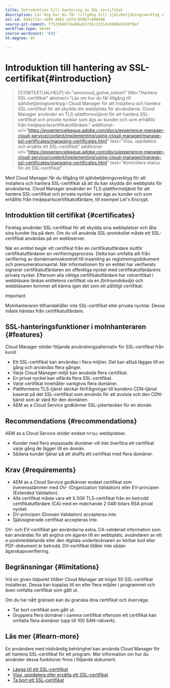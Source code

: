 ```yaml
---
title: Introduktion till hantering av SSL-certifikat
description: Lär dig hur du får tillgång till självbetjäningsverktyg i Cloud Manager för att installera SSL-certifikat.
exl-id: 0d41723c-c096-4882-a3fd-050b7c9996d8
source-git-commit: f7525b6b37e486a53791c2331dc6000e5248f8af
workflow-type: tm+mt
source-wordcount: '632'
ht-degree: 0%

---
```



# Introduktion till hantering av SSL-certifikat{#introduction}

>[!CONTEXTUALHELP]
>id="aemcloud_golive_sslcert"
>title="Hantera SSL-certifikat"
>abstract="Läs om hur du får tillgång till självbetjäningsverktyg i Cloud Manager för att installera och hantera SSL-certifikat för att skydda din webbplats för användarna. Cloud Manager använder en TLS-plattformstjänst för att hantera SSL-certifikat och privata nycklar som ägs av kunder och som erhållits från tredjepartscertifikatutfärdare."
>additional-url="https://experienceleague.adobe.com/docs/experience-manager-cloud-service/content/implementing/using-cloud-manager/manage-ssl-certificates/managing-certificates.html" text="Visa, uppdatera och ersätta ett SSL-certifikat"
>additional-url="https://experienceleague.adobe.com/docs/experience-manager-cloud-service/content/implementing/using-cloud-manager/manage-ssl-certificates/managing-certificates.html" text="Kontrollera status för ett SSL-certifikat"

Med Cloud Manager får du tillgång till självbetjäningsverktyg för att installera och hantera SSL-certifikat så att du kan skydda din webbplats för användarna. Cloud Manager använder en TLS-plattformstjänst för att hantera SSL-certifikat och privata nycklar som ägs av kunder och som erhållits från tredjepartscertifikatutfärdare, till exempel Let&#39;s Encrypt.

## Introduktion till certifikat {#certificates}

Företag använder SSL-certifikat för att skydda sina webbplatser och låta sina kunder lita på dem. Om du vill använda SSL-protokollet måste ett SSL-certifikat användas på en webbserver.

När en entitet begär ett certifikat från en certifikatutfärdare slutför certifikatutfärdaren en verifieringsprocess. Detta kan omfatta allt från verifiering av domännamnskontroll till insamling av registreringsdokument och prenumerationsavtal. När informationen för en entitet har verifierats signerar certifikatutfärdaren sin offentliga nyckel med certifikatutfärdarens privata nyckel. Eftersom alla viktiga certifikatutfärdare har rotcertifikat i webbläsare länkas entitetens certifikat via en *förtroendekedja* och webbläsaren kommer att känna igen det som ett pålitligt certifikat.

>[!IMPORTANT]
>
>Molnhanteraren tillhandahåller inte SSL-certifikat eller privata nycklar. Dessa måste hämtas från certifikatutfärdare.

## SSL-hanteringsfunktioner i molnhanteraren {#features}

Cloud Manager stöder följande användningsalternativ för SSL-certifikat från kund.

* Ett SSL-certifikat kan användas i flera miljöer. Det kan alltså läggas till en gång och användas flera gånger.
* Varje Cloud Manager-miljö kan använda flera certifikat.
* En privat nyckel kan utfärda flera SSL-certifikat.
* Varje certifikat innehåller vanligtvis flera domäner.
* Plattformens TLS-tjänst skickar förfrågningar till kundens CDN-tjänst baserat på det SSL-certifikat som används för att avsluta och den CDN-tjänst som är värd för den domänen.
* AEM as a Cloud Service godkänner SSL-jokertecken för en domän.

## Recommendations {#recommendations}

AEM as a Cloud Service stöder endast `https` webbplatser.

* Kunder med flera anpassade domäner vill inte överföra ett certifikat varje gång de lägger till en domän.
* Sådana kunder tjänar på att skaffa ett certifikat med flera domäner.

## Krav {#requirements}

* AEM as a Cloud Service godkänner endast certifikat som överensstämmer med OV- (Organization Validation) eller EV-principen (Extended Validation).
* Alla certifikat måste vara ett X.509 TLS-certifikat från en betrodd certifikatutfärdare (CA) med en matchande 2 048-bitars RSA privat nyckel.
* DV-principen (Domain Validation) accepteras inte.
* Självsignerade certifikat accepteras inte.

OV- och EV-certifikat ger användarna extra, CA-validerad information som kan användas för att avgöra om ägaren till en webbplats, avsändaren av ett e-postmeddelande eller den digitala undertecknaren av körbar kod eller PDF-dokument är betrodd. DV-certifikat tillåter inte sådan ägarskapsverifiering.

## Begränsningar {#limitations}

Vid en given tidpunkt tillåter Cloud Manager att högst 50 SSL-certifikat installeras. Dessa kan kopplas till en eller flera miljöer i programmet och även omfatta certifikat som gått ut.

Om du har nått gränsen kan du granska dina certifikat och överväga:

* Tar bort certifikat som gått ut.
* Gruppera flera domäner i samma certifikat eftersom ett certifikat kan omfatta flera domäner (upp till 100 SAN-nätverk).

## Läs mer {#learn-more}

En användare med nödvändig behörighet kan använda Cloud Manager för att hantera SSL-certifikat för ett program. Mer information om hur du använder dessa funktioner finns i följande dokument.

* [Lägga till ett SSL-certifikat](/help/implementing/cloud-manager/managing-ssl-certifications/add-ssl-certificate.md)
* [Visa, uppdatera eller ersätta ett SSL-certifikat](/help/implementing/cloud-manager/managing-ssl-certifications/managing-certificates.md)
* [Ta bort ett SSL-certifikat](/help/implementing/cloud-manager/managing-ssl-certifications/managing-certificates.md)
